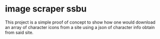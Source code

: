 # image scraper ssbu

This project is a simple proof of concept to show how one would download an array of character icons 
from a site using a json of character info obtain from said site. 
